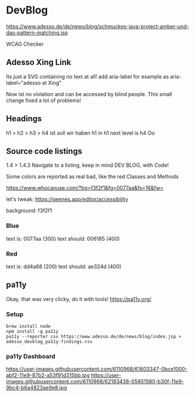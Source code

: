 # DevBlog

https://www.adesso.de/de/news/blog/schmuckes-java-project-amber-und-das-pattern-matching.jsp

WCAG Checker

## Adesso Xing Link
Its just a SVG containing no text at all!
add aria-label for example as aria-label="adesso at Xing"

Now ist no violation and can be accessed by blind people.
This small change fixed a lot of problems!

## Headings

h1 > h2 > h3 > h4 ist soll
wir haben h1 in h1 next level is h4 Oo

## Source code listings
1.4 > 1.4.3
Navigate to a listing, keep in mind DEV BLOG, with Code!

Some colors are reported as real bad, like the red Classes and Methods

https://www.whocanuse.com/?bg=f3f2f1&fg=0077aa&fs=16&fw=

let's tweak: https://geenes.app/editor/accessibility

background: f3f2f1
### Blue
text is: 0077aa (300)
text should: 006185 (400)

### Red
text is: dd4a68 (200)
text should: ae324d (400)

## pa11y
Okay, that was very clicky, do it with tools!
https://pa11y.org/

### Setup
```shell
brew install node
npm install -g pa11y
pa11y --reporter csv https://www.adesso.de/de/news/blog/index.jsp > adesso_devblog_pa11y-findings.csv
```

### pa11y Dashboard
https://user-images.githubusercontent.com/6110968/61603347-0bce1000-abf2-11e9-87b2-a53f91d315bb.jpg
https://user-images.githubusercontent.com/6110968/62183438-05851580-b30f-11e9-9bc4-b6a4823ae9e8.jpg
